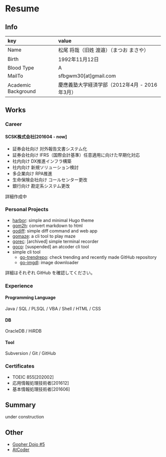 # Resume

## Info

| key | value |
| :-- | :-- |
| Name | 松尾 将哉（旧姓 渡邉）（まつお まさや） |
| Birth | 1992年11月12日 |
| Blood Type | A |
| MailTo | sfbgwm30[at]gmail.com |
| Academic Background | 慶應義塾大学経済学部（2012年4月 - 2016年3月） |

## Works

### Career

#### SCSK株式会社[201604 - now]

- 証券会社向け 対外報告文書システム化
- 証券会社向け IFRS（国際会計基準）任意適用に向けた早期化対応
- 社内向け DX推進インフラ構築
- 社内向け 新規ソリューション検討
- 多企業向け RPA推進
- 生命保険会社向け コールセンター更改
- 銀行向け 勘定系システム更改

詳細作成中

### Personal Projects

- [harbor](https://github.com/matsuyoshi30/harbor): simple and minimal Hugo theme
- [gom2h](https://github.com/matsuyoshi30/gom2h): convert markdown to html
- [godiff](https://github.com/matsuyoshi30/godiff): simple diff command and web app
- [gomaze](https://github.com/matsuyoshi30/gomaze): a cli tool to play maze
- [gorec](https://github.com/matsuyoshi30/gorec): [archived] simple terminal recorder
- [gocp](https://github.com/matsuyoshi30/gocp): [suspended] an atcoder cli tool
- simple cli tool
    - [go-trendrepo](https://github.com/matsuyoshi30/go-trendrepo): check trending and recently made GitHub repository
    - [go-imgdl](https://github.com/matsuyoshi30/go-imgdl): image downloader

詳細はそれぞれ GitHub を確認してください。

### Experience

#### Programming Language

Java / SQL / PLSQL / VBA / Shell / HTML / CSS

#### DB

OracleDB / HiRDB

#### Tool

Subversion / Git / GitHub

### Certificates

- TOEIC 855[202002]
- 応用情報処理技術者[201612]
- 基本情報処理技術者[201606]

## Summary

under construction

## Other

- [Gopher Dojo #5](https://gopherdojo.connpass.com/)
- [AtCoder](https://atcoder.jp/users/matsuyoshi)
    